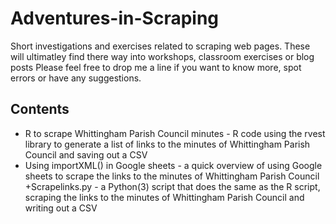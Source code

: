 # Adventures-in-Scraping
Short investigations and exercises related to scraping web pages. These will ultimatley find there way into workshops, classroom exercises or blog posts
Please feel free to drop me a line if you want to know more, spot errors or have any suggestions. 
## Contents
+ R to scrape Whittingham Parish Council minutes - R code using the rvest library to generate a list of links to the minutes of Whittingham Parish Council and saving out a CSV
+ Using importXML() in Google sheets - a quick overview of using Google sheets to scrape the links to the minutes of Whittingham Parish Council
+Scrapelinks.py - a Python(3) script that does the same as the R script, scraping the links to the minutes of Whittingham Parish Council and writing out a CSV

